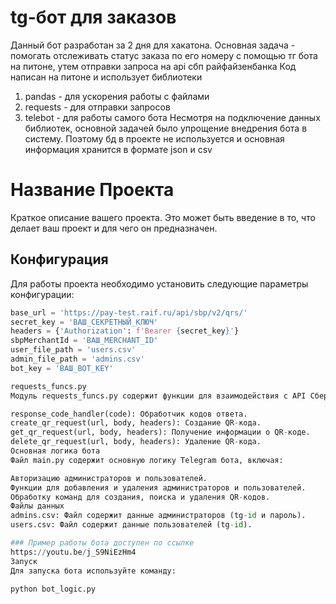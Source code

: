 # tg-бот для заказов
Данный бот разработан за 2 дня для хакатона.
Основная задача - помогать отслеживать статус заказа по его номеру с помощью тг бота на питоне, утем отправки запроса на api сбп райфайзенбанка
Код написан на питоне и использует библиотеки
1) pandas - для ускорения работы с файлами
2) requests - для отправки запросов
3) telebot - для работы самого бота
Несмотря на подключение данных библиотек, основной задачей было упрощение внедрения бота в систему. Поэтому бд в проекте не используется и основная информация хранится в формате json и csv

# Название Проекта

Краткое описание вашего проекта. Это может быть введение в то, что делает ваш проект и для чего он предназначен.

## Конфигурация

Для работы проекта необходимо установить следующие параметры конфигурации:

```python
base_url = 'https://pay-test.raif.ru/api/sbp/v2/qrs/'
secret_key = 'ВАШ_СЕКРЕТНЫЙ_КЛЮЧ'
headers = {'Authorization': f'Bearer {secret_key}'}
sbpMerchantId = 'ВАШ_MERCHANT_ID'
user_file_path = 'users.csv'
admin_file_path = 'admins.csv'
bot_key = 'ВАШ_BOT_KEY'

requests_funcs.py
Модуль requests_funcs.py содержит функции для взаимодействия с API Сбербанка:

response_code_handler(code): Обработчик кодов ответа.
create_qr_request(url, body, headers): Создание QR-кода.
get_qr_request(url, body, headers): Получение информации о QR-коде.
delete_qr_request(url, body, headers): Удаление QR-кода.
Основная логика бота
Файл main.py содержит основную логику Telegram бота, включая:

Авторизацию администраторов и пользователей.
Функции для добавления и удаления администраторов и пользователей.
Обработку команд для создания, поиска и удаления QR-кодов.
Файлы данных
admins.csv: Файл содержит данные администраторов (tg-id и пароль).
users.csv: Файл содержит данные пользователей (tg-id).

### Пример работы бота доступен по ссылке
https://youtu.be/j_S9NiEzHm4
Запуск
Для запуска бота используйте команду:

python bot_logic.py
